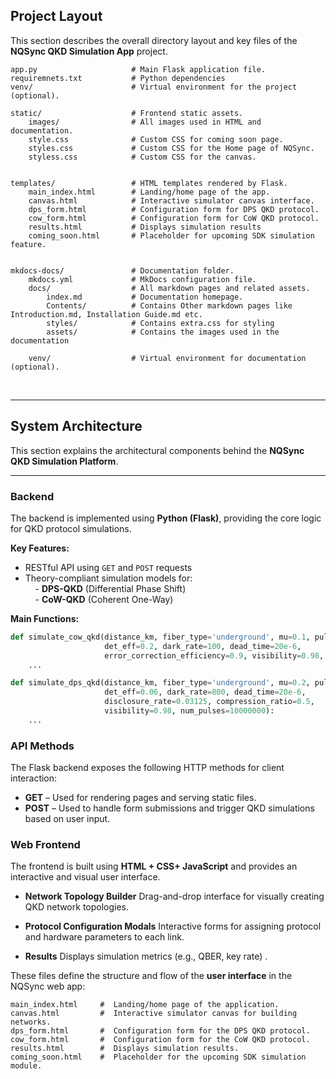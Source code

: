 ## Project Layout

This section describes the overall directory layout and key files of the **NQSync QKD Simulation App** project.

    app.py                     # Main Flask application file.
    requiremnets.txt           # Python dependencies
    venv/                      # Virtual environment for the project (optional).

    static/                    # Frontend static assets.
        images/                # All images used in HTML and documentation.
        style.css              # Custom CSS for coming soon page.
        styles.css             # Custom CSS for the Home page of NQSync.
        styless.css            # Custom CSS for the canvas.


    templates/                 # HTML templates rendered by Flask.
        main_index.html        # Landing/home page of the app.
        canvas.html            # Interactive simulator canvas interface.
        dps_form.html          # Configuration form for DPS QKD protocol.
        cow_form.html          # Configuration form for CoW QKD protocol.
        results.html           # Displays simulation results
        coming_soon.html       # Placeholder for upcoming SDK simulation feature.


    mkdocs-docs/               # Documentation folder.
        mkdocs.yml             # MkDocs configuration file.
        docs/                  # All markdown pages and related assets.
            index.md           # Documentation homepage.
            Contents/          # Contains Other markdown pages like Introduction.md, Installation Guide.md etc.
            styles/            # Contains extra.css for styling
            assets/            # Contains the images used in the documentation

        venv/                  # Virtual environment for documentation (optional).

<br>

---

## System Architecture

This section explains the architectural components behind the **NQSync QKD Simulation Platform**.

---

### Backend

The backend is implemented using **Python (Flask)**, providing the core logic for QKD protocol simulations.

**Key Features:**

- RESTful API using `GET` and `POST` requests
- Theory-compliant simulation models for:<br>
  &nbsp;&nbsp;&nbsp;&nbsp;- **DPS-QKD** (Differential Phase Shift)<br>
  &nbsp;&nbsp;&nbsp;&nbsp;- **CoW-QKD** (Coherent One-Way)

**Main Functions:**

```python
def simulate_cow_qkd(distance_km, fiber_type='underground', mu=0.1, pulse_rate=1e9,
                     det_eff=0.2, dark_rate=100, dead_time=20e-6,
                     error_correction_efficiency=0.9, visibility=0.98, num_pulses=100000):
    ...

def simulate_dps_qkd(distance_km, fiber_type='underground', mu=0.2, pulse_rate=1e9,
                     det_eff=0.06, dark_rate=800, dead_time=20e-6,
                     disclosure_rate=0.03125, compression_ratio=0.5,
                     visibility=0.98, num_pulses=10000000):
    ...
```

### API Methods

The Flask backend exposes the following HTTP methods for client interaction:

- **GET** – Used for rendering pages and serving static files.
- **POST** – Used to handle form submissions and trigger QKD simulations based on user input.

### Web Frontend

The frontend is built using **HTML + CSS+ JavaScript** and provides an interactive and visual user interface.

- **Network Topology Builder**
  Drag-and-drop interface for visually creating QKD network topologies.

- **Protocol Configuration Modals**
  Interactive forms for assigning protocol and hardware parameters to each link.

- **Results**
  Displays simulation metrics (e.g., QBER, key rate) .

These files define the structure and flow of the **user interface** in the NQSync web app:

```plaintext
main_index.html     #  Landing/home page of the application.
canvas.html         #  Interactive simulator canvas for building networks.
dps_form.html       #  Configuration form for the DPS QKD protocol.
cow_form.html       #  Configuration form for the CoW QKD protocol.
results.html        #  Displays simulation results.
coming_soon.html    #  Placeholder for the upcoming SDK simulation module.

```
